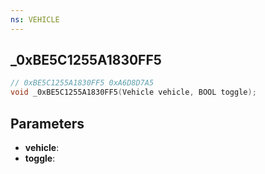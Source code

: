 ```yaml
---
ns: VEHICLE
---
```

## _0xBE5C1255A1830FF5

```c
// 0xBE5C1255A1830FF5 0xA6D8D7A5
void _0xBE5C1255A1830FF5(Vehicle vehicle, BOOL toggle);
```


## Parameters
* **vehicle**: 
* **toggle**: 

